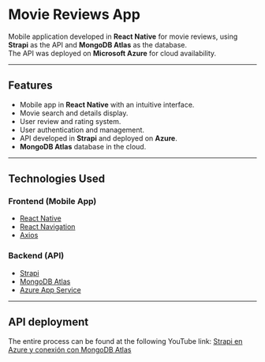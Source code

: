 # Movie Reviews App

Mobile application developed in **React Native** for movie reviews, using **Strapi** as the API and **MongoDB Atlas** as the database.  
The API was deployed on **Microsoft Azure** for cloud availability.

---

## Features

-  Mobile app in **React Native** with an intuitive interface.
-  Movie search and details display.
-  User review and rating system.
-  User authentication and management.
-  API developed in **Strapi** and deployed on **Azure**.
-  **MongoDB Atlas** database in the cloud.

---

## Technologies Used

### Frontend (Mobile App)
- [React Native](https://reactnative.dev/)
- [React Navigation](https://reactnavigation.org/)
- [Axios](https://axios-http.com/)

### Backend (API)
- [Strapi](https://strapi.io/)
- [MongoDB Atlas](https://www.mongodb.com/atlas)
- [Azure App Service](https://azure.microsoft.com/es-es/services/app-service/)

---

## API deployment
The entire process can be found at the following YouTube link: [Strapi en Azure y conexión con MongoDB Atlas](https://youtu.be/3Q1ZsZ_mUkM)
